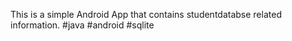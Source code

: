 This is a simple Android App that contains studentdatabse related information.
#java #android #sqlite
